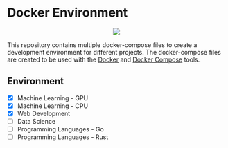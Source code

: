 # Docker Environment

<p align="center">
    <img src="https://skillicons.dev/icons?i=py,pytorch,docker" /><br>
</p>

This repository contains multiple docker-compose files to create a development environment for different projects. The docker-compose files are created to be used with the [Docker](https://www.docker.com/) and [Docker Compose](https://docs.docker.com/compose/) tools.

## Environment

- [x] Machine Learning - GPU
- [x] Machine Learning - CPU
- [x] Web Development
- [ ] Data Science
- [ ] Programming Languages - Go
- [ ] Programming Languages - Rust

